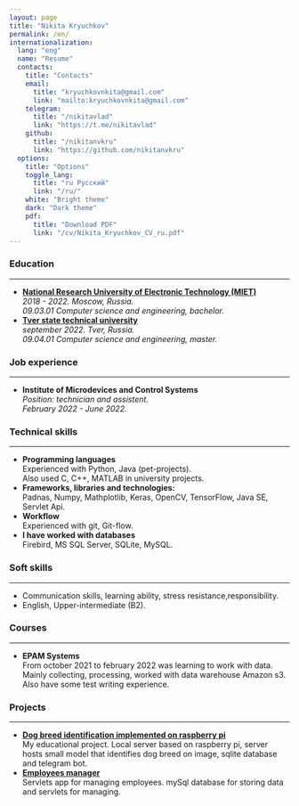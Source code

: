 ```yaml
---
layout: page
title: "Nikita Kryuchkov"
permalink: /en/
internationalization:
  lang: "eng"
  name: "Resume"
  contacts:
    title: "Contacts"
    email:
      title: "kryuchkovnkita@gmail.com"
      link: "mailto:kryuchkovnkita@gmail.com"
    telegram:
      title: "/nikitavlad"
      link: "https://t.me/nikitavlad"
    github:
      title: "/nikitanvkru"
      link: "https://github.com/nikitanvkru"
  options:
    title: "Options"
    toggle_lang:
      title: "ru Русский"
      link: "/ru/"
    white: "Bright theme"
    dark: "Dark theme"
    pdf:
      title: "Download PDF"
      link: "/cv/Nikita_Kryuchkov_CV_ru.pdf"
---
```


### Education

<hr class="margin-right">

- **[National Research University of Electronic Technology (MIET)](https://www.miet.ru)**  
*2018 - 2022. Moscow, Russia.  
09.03.01 Computer science and engineering, bachelor.*
- **[Tver state technical university](https://tstu.tver.ru)**  
*september 2022. Tver, Russia.  
09.04.01 Computer science and engineering, master.*

### Job experience

<hr class="margin-right">

- **Institute of Microdevices and Control Systems**  
*Position: technician and assistent.  
February 2022 - June 2022.*  

### Technical skills

<hr class="margin-right">

- **Programming languages**  
Experienced with Python, Java (pet-projects).   
Also used C, C++, MATLAB in university projects.
- **Frameworks, libraries and technologies:**  
Padnas, Numpy, Mathplotlib, Keras, OpenCV, TensorFlow, Java SE, Servlet Api.
- **Workflow**  
Experienced with git, Git-flow.
- **I have worked with databases**  
Firebird, MS SQL Server, SQLite, MySQL.

### Soft skills

<hr class="margin-right">

- Communication skills, learning ability, stress resistance,responsibility.
- English, Upper-intermediate (B2).

### Courses

<hr class="margin-right">

- **EPAM Systems**  
From october 2021 to february 2022 was learning to work with data.  
Mainly collecting, processing, worked with data warehouse Amazon s3.  
Also have some test writing experience.

### Projects

<hr class="margin-right">

- **[Dog breed identification implemented on raspberry pi](https://github.com/nikitanvkru/Diplom-dogs)**   
My educational project. Local server based on raspberry pi, server hosts small model that identifies dog breed on image, sqlite database and telegram bot.
- **[Employees manager](https://github.com/nikitanvkru/Crud-with-servlets)**  
Servlets app for managing employees. mySql database for storing data and servlets for managing.
